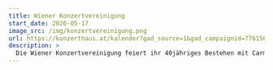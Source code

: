 ```yaml
---
title: Wiener Konzertvereinigung
start_date: 2026-05-17
image_src: /img/konzertvereinigung.png
url: https://konzerthaus.at/kalender?gad_source=1&gad_campaignid=7761568743&gbraid=0AAAAACmh2EzwuO9eqsiVYBzEvnuuprF_W&gclid=CjwKCAjwo4rCBhAbEiwAxhJlCfB0NIyYfxvCw4Zswitky-oB44ST5L0uMIvqiRSsXhlGv0sQMrWojxoC_HoQAvD_BwE#month=5&year=2026
description: >
  Die Wiener Konzertvereinigung feiert ihr 40jähriges Bestehen mit Carmina Burana im Großen Saal des Wiener Konzerthauses.
---
```

